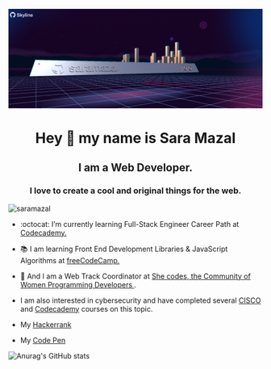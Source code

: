  ![saramazal Banner](/skyline20202.png)
 
 
<h1 align="center">Hey 👋 my name is Sara Mazal</h1> 
<h2 align="center">I am a Web Developer.</h2>
<h3 align="center">I love to create a cool and original things for the web. </h3>
<p align="left"> <img src="https://komarev.com/ghpvc/?username=saramazal&label=Profile%20views&color=0e75b6&style=flat" alt="saramazal" /> </p>

- :octocat: I’m currently learning Full-Stack Engineer Career Path at  <a href='https://www.codecademy.com/profiles/saramazal' target='_blank'>Codecademy.</a>

- :books: I am learning Front End Development Libraries & JavaScript Algorithms at  <a href='https://www.freecodecamp.org/mazal' target='_blank'>freeCodeCamp.</a>
- :dna: And I am a Web Track Coordinator at <a href="https://she-codes.org/" target='_blank' >She codes, the Community of Women Programming Developers </a>.
- I am also interested in cybersecurity and have completed several <a href="https://www.credly.com/badges/11ef07c6-eb87-4356-923a-1cf450924ff3" target="_blank">CISCO</a> and <a href="https://www.codecademy.com/profiles/saramazal/certificates/de0bd5c89521d004ce449a86b0ad3319" target="_blank">Codecademy</a> courses on this topic.
- My <a href='https://www.hackerrank.com/Mazalsara'>Hackerrank</a>
- My <a href="https://codepen.io/Saramazal" target="_blank">Code Pen</a>
</p>

   

![Anurag's GitHub stats](https://github-readme-stats.vercel.app/api?username=saramazal&theme=tokyonight&show_icons=true)



                 
                  
                 

